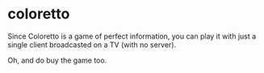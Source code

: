 # coloretto

Since Coloretto is a game of perfect information, 
you can play it with just a single client broadcasted
on a TV (with no server).

Oh, and do buy the game too.
